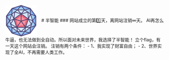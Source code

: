 <img src="./img/icon.png" width="100" alt="半智能" style="vertical-align:middle; margin-right:10px;">   
# 半智能   
### 网站成立的第1️⃣天，离网站注销∞天。     
AI再怎么牛逼，也无法做到全自动。所以面对未来世界，我选择了半智能！     
立个flag，有一天这个网站会注销。     
注销有两个条件：     
- 1、我实现了财富自由；     
- 2、世界实现了全AI，不再需要人类工作。     



